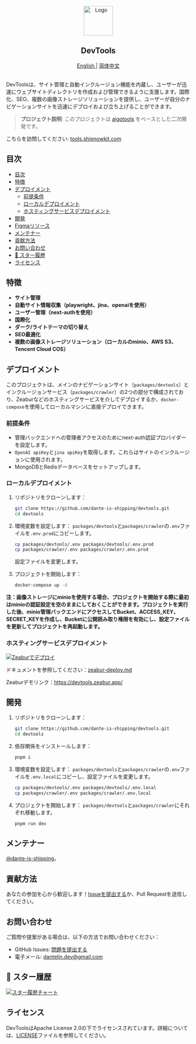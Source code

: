 <div align="center">
  <a href="https://github.com/dante-is-shipping/devtools.git">
    <img src="images/logo.png" alt="Logo" width="80" height="80">
  </a>
  <h2 align="center">DevTools</h2>
  <a href="README.md">
    English
  </a>
  |
  <a href="README.zh-CN.md">
    简体中文
  </a>
  <br>
  <br>
</div>

DevToolsは、サイト管理と自動インクルージョン機能を内蔵し、ユーザーが迅速にウェブサイトディレクトリを作成および管理できるように支援します。国際化、SEO、複数の画像ストレージソリューションを提供し、ユーザーが自分のナビゲーションサイトを迅速にデプロイおよび立ち上げることができます。

> **プロジェクト説明**: このプロジェクトは [aigotools](https://github.com/someu/aigotools) をベースとした二次開発です。

こちらを訪問してください: <a href="https://tools.shipnowkit.com/cn">tools.shipnowkit.com</a>


## 目次

- [目次](#目次)
- [特徴](#特徴)
- [デプロイメント](#デプロイメント)
  - [前提条件](#前提条件)
  - [ローカルデプロイメント](#ローカルデプロイメント)
  - [ホスティングサービスデプロイメント](#ホスティングサービスデプロイメント)
- [開発](#開発)
- [Figmaリソース](#figmaリソース)
- [メンテナー](#メンテナー)
- [貢献方法](#貢献方法)
- [お問い合わせ](#お問い合わせ)
- [🌟 スター履歴](#-スター履歴)
- [ライセンス](#ライセンス)

## 特徴

- **サイト管理**
- **自動サイト情報収集（playwright、jina、openaiを使用）**
- **ユーザー管理（next-authを使用）**
- **国際化**
- **ダーク/ライトテーマの切り替え**
- **SEO最適化**
- **複数の画像ストレージソリューション（ローカルのminio、AWS S3、Tencent Cloud COS）**

## デプロイメント

このプロジェクトは、メインのナビゲーションサイト（`packages/devtools`）とインクルージョンサービス（`packages/crawler`）の2つの部分で構成されており、Zeaburなどのホスティングサービスを介してデプロイするか、`docker-compose`を使用してローカルマシンに直接デプロイできます。

### 前提条件

- 管理バックエンドへの管理者アクセスのためにnext-auth認証プロバイダーを設定します。
- `OpenAI apiKey`と`jina apiKey`を取得します。これらはサイトのインクルージョンに使用されます。
- MongoDBとRedisデータベースをセットアップします。

### ローカルデプロイメント

1. リポジトリをクローンします：

   ```bash
   git clone https://github.com/dante-is-shipping/devtools.git
   cd devtools
   ```

2. 環境変数を設定します：
   `packages/devtools`と`packages/crawler`の`.env`ファイルを`.env.prod`にコピーします。

   ```bash
   cp packages/devtools/.env packages/devtools/.env.prod
   cp packages/crawler/.env packages/crawler/.env.prod
   ```

   設定ファイルを変更します。

3. プロジェクトを開始します：

   ```bash
   docker-compose up -d
   ```

**注：画像ストレージにminioを使用する場合、プロジェクトを開始する際に最初はminioの認証設定を空のままにしておくことができます。プロジェクトを実行した後、minio管理バックエンドにアクセスしてBucket、ACCESS_KEY、SECRET_KEYを作成し、Bucketに公開読み取り権限を有効にし、設定ファイルを更新してプロジェクトを再起動します。**

### ホスティングサービスデプロイメント

[![Zeaburでデプロイ](https://zeabur.com/button.svg)](https://zeabur.com/templates/9PSGFO?referralCode=dante-is-shipping)

ドキュメントを参照してください：[zeabur-deploy.md](./docs/zeabur-deploy.md)

Zeaburデモリンク：https://devtools.zeabur.app/

## 開発

1. リポジトリをクローンします：

   ```bash
   git clone https://github.com/dante-is-shipping/devtools.git
   cd devtools
   ```

2. 依存関係をインストールします：

   ```bash
   pnpm i
   ```

3. 環境変数を設定します：
   `packages/devtools`と`packages/crawler`の`.env`ファイルを`.env.local`にコピーし、設定ファイルを変更します。

   ```bash
   cp packages/devtools/.env packages/devtools/.env.local
   cp packages/crawler/.env packages/crawler/.env.local
   ```

4. プロジェクトを開始します：
   `packages/devtools`と`packages/crawler`にそれぞれ移動します。

   ```bash
   pnpm run dev
   ```


## メンテナー

[@dante-is-shipping](https://github.com/dante-is-shipping)。

## 貢献方法

あなたの参加を心から歓迎します！[Issueを提出する](https://github.com/dante-is-shipping/devtools/issues/new)か、Pull Requestを送信してください。

## お問い合わせ

ご質問や提案がある場合は、以下の方法でお問い合わせください：

- GitHub Issues: [問題を提出する](https://github.com/dante-is-shipping/devtools/issues)
- 電子メール: dantelin.dev@gmail.com

## 🌟 スター履歴

[![スター履歴チャート](https://api.star-history.com/svg?repos=dante-is-shipping/devtools&type=Timeline)](https://star-history.com/#dante-is-shipping/devtools&Timeline)


## ライセンス

DevToolsはApache License 2.0の下でライセンスされています。詳細については、[LICENSE](./LICENSE)ファイルを参照してください。
